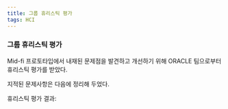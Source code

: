 ```yaml
---
title: 그룹 휴리스틱 평가
tags: HCI
---
```




### 그룹 휴리스틱 평가

Mid-fi 프로토타입에서 내재된 문제점을 발견하고 개선하기 위해 ORACLE 팀으로부터 휴리스틱 평가를 받았다. 



지적된 문제사항은 다음에 정리해 두었다.

휴리스틱 평가 결과:



